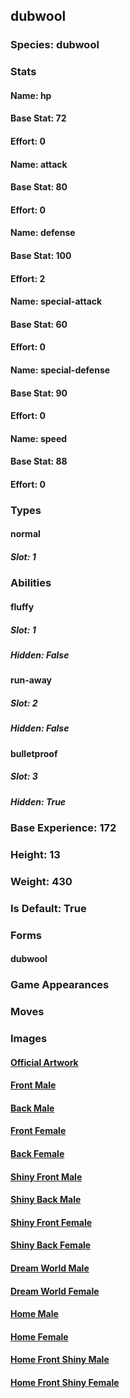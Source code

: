 ## dubwool
### Species: dubwool
### Stats
#### Name: hp
#### Base Stat: 72
#### Effort: 0
#### Name: attack
#### Base Stat: 80
#### Effort: 0
#### Name: defense
#### Base Stat: 100
#### Effort: 2
#### Name: special-attack
#### Base Stat: 60
#### Effort: 0
#### Name: special-defense
#### Base Stat: 90
#### Effort: 0
#### Name: speed
#### Base Stat: 88
#### Effort: 0
### Types
#### normal
##### Slot: 1
### Abilities
#### fluffy
##### Slot: 1
##### Hidden: False
#### run-away
##### Slot: 2
##### Hidden: False
#### bulletproof
##### Slot: 3
##### Hidden: True
### Base Experience: 172
### Height: 13
### Weight: 430
### Is Default: True
### Forms
#### dubwool
### Game Appearances
### Moves
### Images
#### [Official Artwork](https://raw.githubusercontent.com/PokeAPI/sprites/master/sprites/pokemon/other/official-artwork/832.png)
#### [Front Male](https://raw.githubusercontent.com/PokeAPI/sprites/master/sprites/pokemon/832.png)
#### [Back Male](https://raw.githubusercontent.com/PokeAPI/sprites/master/sprites/pokemon/back/832.png)
#### [Front Female](None)
#### [Back Female](None)
#### [Shiny Front Male](https://raw.githubusercontent.com/PokeAPI/sprites/master/sprites/pokemon/shiny/832.png)
#### [Shiny Back Male](https://raw.githubusercontent.com/PokeAPI/sprites/master/sprites/pokemon/back/832.png)
#### [Shiny Front Female](None)
#### [Shiny Back Female](None)
#### [Dream World Male](None)
#### [Dream World Female](None)
#### [Home Male](https://raw.githubusercontent.com/PokeAPI/sprites/master/sprites/pokemon/other/home/832.png)
#### [Home Female](None)
#### [Home Front Shiny Male](https://raw.githubusercontent.com/PokeAPI/sprites/master/sprites/pokemon/other/home/shiny/832.png)
#### [Home Front Shiny Female](None)